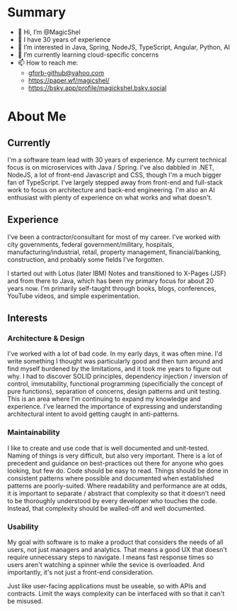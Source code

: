 # Summary
- 👋 Hi, I’m @MagicShel
- 📆 I have 30 years of experience
- 👀 I’m interested in Java, Spring, NodeJS, TypeScript, Angular, Python, AI
- 🌱 I’m currently learning cloud-specific concerns
- 📫 How to reach me:
  - gforb-github@yahoo.com
  - https://paper.wf/magicshel/
  - https://bsky.app/profile/magickshel.bsky.social

# About Me
## Currently
I'm a software team lead with 30 years of experience. My current technical focus is on microservices with Java / Spring. I've also dabbled in .NET, NodeJS, a lot of front-end Javascript and CSS, though I'm a much bigger fan of TypeScript. I've largely stepped away from front-end and full-stack work to focus on architecture and back-end engineering. I'm also an AI enthusiast with plenty of experience on what works and what doesn't.

## Experience
I've been a contractor/consultant for most of my career. I've worked with city governments, federal government/military, hospitals, manufacturing/industrial, retail, property management, financial/banking, construction, and probably some fields I've forgotten.

I started out with Lotus (later IBM) Notes and transitioned to X-Pages (JSF) and from there to Java, which has been my primary focus for about 20 years now. I'm primarily self-taught through books, blogs, conferences, YouTube videos, and simple experimentation.

## Interests
### Architecture & Design
I've worked with a lot of bad code. In my early days, it was often mine. I'd write something I thought was particularly good and then turn around and find myself burdened by the limitations, and it took me years to figure out why. I had to discover SOLID principles, dependency injection / inversion of control, immutability, functional programming (specificially the concept of pure functions), separation of concerns, design patterns and unit testing. This is an area where I'm continuing to expand my knowledge and experience. I've learned the importance of expressing and understanding architectural intent to avoid getting caught in anti-patterns.

### Maintainability
I like to create and use code that is well documented and unit-tested. Naming of things is very difficult, but also very important. There is a lot of precedent and guidance on best-practices out there for anyone who goes looking, but few do. Code should be easy to read. Things should be done in consistent patterns where possible and documented when established patterns are poorly-suited. Where readability and performance are at odds, it is important to separate / abstract that complexity so that it doesn't need to be thoroughly understood by every developer who touches the code. Instead, that complexity should be walled-off and well documented.

### Usability
My goal with software is to make a product that considers the needs of all users, not just managers and analytics. That means a good UX that doesn't require unnecessary steps to navigate. I means fast response times so users aren't watching a spinner while the sevice is overloaded. And importantly, it's not just a front-end consideration.

Just like user-facing applications must be useable, so with APIs and contracts. Limit the ways complexity can be interfaced with so that it can't be misused.


<!---
MagicShel/MagicShel is a ✨ special ✨ repository because its `README.md` (this file) appears on your GitHub profile.
You can click the Preview link to take a look at your changes.
--->
